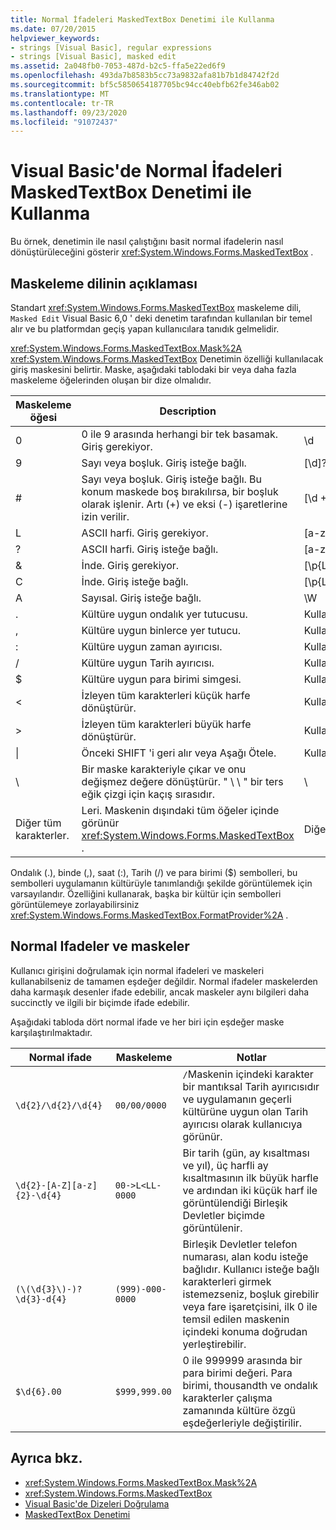 ```yaml
---
title: Normal İfadeleri MaskedTextBox Denetimi ile Kullanma
ms.date: 07/20/2015
helpviewer_keywords:
- strings [Visual Basic], regular expressions
- strings [Visual Basic], masked edit
ms.assetid: 2a048fb0-7053-487d-b2c5-ffa5e22ed6f9
ms.openlocfilehash: 493da7b8583b5cc73a9832afa81b7b1d84742f2d
ms.sourcegitcommit: bf5c5850654187705bc94cc40ebfb62fe346ab02
ms.translationtype: MT
ms.contentlocale: tr-TR
ms.lasthandoff: 09/23/2020
ms.locfileid: "91072437"
---
```

# <a name="using-regular-expressions-with-the-maskedtextbox-control-in-visual-basic"></a>Visual Basic'de Normal İfadeleri MaskedTextBox Denetimi ile Kullanma

Bu örnek, denetimin ile nasıl çalıştığını basit normal ifadelerin nasıl dönüştürüleceğini gösterir <xref:System.Windows.Forms.MaskedTextBox> .  
  
## <a name="description-of-the-masking-language"></a>Maskeleme dilinin açıklaması  

 Standart <xref:System.Windows.Forms.MaskedTextBox> maskeleme dili, `Masked Edit` Visual Basic 6,0 ' deki denetim tarafından kullanılan bir temel alır ve bu platformdan geçiş yapan kullanıcılara tanıdık gelmelidir.  
  
 <xref:System.Windows.Forms.MaskedTextBox.Mask%2A> <xref:System.Windows.Forms.MaskedTextBox> Denetimin özelliği kullanılacak giriş maskesini belirtir. Maske, aşağıdaki tablodaki bir veya daha fazla maskeleme öğelerinden oluşan bir dize olmalıdır.  
  
|Maskeleme öğesi|Description|Normal ifade öğesi|  
|---------------------|-----------------|--------------------------------|  
|0|0 ile 9 arasında herhangi bir tek basamak. Giriş gerekiyor.|\d|  
|9|Sayı veya boşluk. Giriş isteğe bağlı.|[\d]?|  
|#|Sayı veya boşluk. Giriş isteğe bağlı. Bu konum maskede boş bırakılırsa, bir boşluk olarak işlenir. Artı (+) ve eksi (-) işaretlerine izin verilir.|[\d +-]?|  
|L|ASCII harfi. Giriş gerekiyor.|[a-zA-Z]|  
|?|ASCII harfi. Giriş isteğe bağlı.|[a-zA-Z]?|  
|&|İnde. Giriş gerekiyor.|[\p{Ll}\p{Lu}\p{Lt}\p{Lm}\p{Lo}]|  
|C|İnde. Giriş isteğe bağlı.|[\p{Ll}\p{Lu}\p{Lt}\p{Lm}\p{Lo}]?|  
|A|Sayısal. Giriş isteğe bağlı.|\W|  
|.|Kültüre uygun ondalık yer tutucusu.|Kullanılamıyor.|  
|,|Kültüre uygun binlerce yer tutucu.|Kullanılamıyor.|  
|:|Kültüre uygun zaman ayırıcısı.|Kullanılamıyor.|  
|/|Kültüre uygun Tarih ayırıcısı.|Kullanılamıyor.|  
|$|Kültüre uygun para birimi simgesi.|Kullanılamıyor.|  
|\<|İzleyen tüm karakterleri küçük harfe dönüştürür.|Kullanılamıyor.|  
|>|İzleyen tüm karakterleri büyük harfe dönüştürür.|Kullanılamıyor.|  
|&#124;|Önceki SHIFT 'i geri alır veya Aşağı Ötele.|Kullanılamıyor.|  
|&#92;|Bir maske karakteriyle çıkar ve onu değişmez değere dönüştürür. " \\ \\ " bir ters eğik çizgi için kaçış sırasıdır.|&#92;|  
|Diğer tüm karakterler.|Leri. Maskenin dışındaki tüm öğeler içinde görünür <xref:System.Windows.Forms.MaskedTextBox> .|Diğer tüm karakterler.|  
  
 Ondalık (.), binde (,), saat (:), Tarih (/) ve para birimi ($) sembolleri, bu sembolleri uygulamanın kültürüyle tanımlandığı şekilde görüntülemek için varsayılandır. Özelliğini kullanarak, başka bir kültür için sembolleri görüntülemeye zorlayabilirsiniz <xref:System.Windows.Forms.MaskedTextBox.FormatProvider%2A> .  
  
## <a name="regular-expressions-and-masks"></a>Normal Ifadeler ve maskeler  

 Kullanıcı girişini doğrulamak için normal ifadeleri ve maskeleri kullanabilseniz de tamamen eşdeğer değildir. Normal ifadeler maskelerden daha karmaşık desenler ifade edebilir, ancak maskeler aynı bilgileri daha succinctly ve ilgili bir biçimde ifade edebilir.  
  
 Aşağıdaki tabloda dört normal ifade ve her biri için eşdeğer maske karşılaştırılmaktadır.  
  
|Normal ifade|Maskeleme|Notlar|  
|------------------------|----------|-----------|  
|`\d{2}/\d{2}/\d{4}`|`00/00/0000`|`/`Maskenin içindeki karakter bir mantıksal Tarih ayırıcısıdır ve uygulamanın geçerli kültürüne uygun olan Tarih ayırıcısı olarak kullanıcıya görünür.|  
|`\d{2}-[A-Z][a-z]{2}-\d{4}`|`00->L<LL-0000`|Bir tarih (gün, ay kısaltması ve yıl), üç harfli ay kısaltmasının ilk büyük harfle ve ardından iki küçük harf ile görüntülendiği Birleşik Devletler biçimde görüntülenir.|  
|`(\(\d{3}\)-)?\d{3}-d{4}`|`(999)-000-0000`|Birleşik Devletler telefon numarası, alan kodu isteğe bağlıdır. Kullanıcı isteğe bağlı karakterleri girmek istemezseniz, boşluk girebilir veya fare işaretçisini, ilk 0 ile temsil edilen maskenin içindeki konuma doğrudan yerleştirebilir.|  
|`$\d{6}.00`|`$999,999.00`|0 ile 999999 arasında bir para birimi değeri. Para birimi, thousandth ve ondalık karakterler çalışma zamanında kültüre özgü eşdeğerleriyle değiştirilir.|  
  
## <a name="see-also"></a>Ayrıca bkz.

- <xref:System.Windows.Forms.MaskedTextBox.Mask%2A>
- <xref:System.Windows.Forms.MaskedTextBox>
- [Visual Basic'de Dizeleri Doğrulama](validating-strings.md)
- [MaskedTextBox Denetimi](/dotnet/desktop/winforms/controls/maskedtextbox-control-windows-forms)
